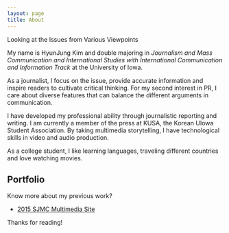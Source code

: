 ```yaml
---
layout: page
title: About
---
```


<p class="message">
  Looking at the Issues from Various Viewpoints
</p>

My name is HyunJung Kim and double majoring in *Journalism and Mass Communication and International Studies with International Communication and Information Track* at the University of Iowa.

As a journalist, I focus on the issue, provide accurate information and inspire readers to cultivate critical thinking. For my second interest in PR, I care about diverse features that can balance the different arguments in communication.

I have developed my professional ability through journalistic reporting and writing. I am currently a member of the press at KUSA, the Korean UIowa Student Association. By taking multimedia storytelling, I have technological skills in video and audio production. 

As a college student, I like learning languages, traveling different countries and love watching movies. 


## Portfolio

Know more about my previous work?

* [2015 SJMC Multimedia Site](https://multimedia.jmc.uiowa.edu/hkim60/)

Thanks for reading!
